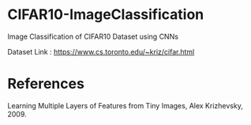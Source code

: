 # CIFAR10-ImageClassification
Image Classification of CIFAR10 Dataset using CNNs

Dataset Link : https://www.cs.toronto.edu/~kriz/cifar.html


# References 

Learning Multiple Layers of Features from Tiny Images, Alex Krizhevsky, 2009.